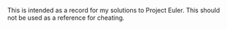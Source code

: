 This is intended as a record for my solutions to Project Euler. This should not be used as a reference for cheating.
